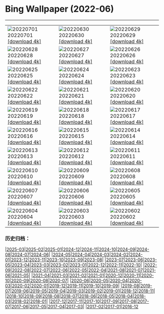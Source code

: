# Bing Wallpaper (2022-06)
**************

<table><tr><td><img class="wallpaper" src="https://www.bing.com/th?id=OHR.AgueroVillage_ZH-CN1007741117_1920x1080.jpg" alt="20220701"> 20220701 <a class="wallpaper_link" href="https://www.bing.com/th?id=OHR.AgueroVillage_ZH-CN1007741117_UHD.jpg">[download 4k]</a></td><td><img class="wallpaper" src="https://www.bing.com/th?id=OHR.CoteSauvage_ZH-CN9967984163_1920x1080.jpg" alt="20220630"> 20220630 <a class="wallpaper_link" href="https://www.bing.com/th?id=OHR.CoteSauvage_ZH-CN9967984163_UHD.jpg">[download 4k]</a></td><td><img class="wallpaper" src="https://www.bing.com/th?id=OHR.PhangNgaBay_ZH-CN9408705933_1920x1080.jpg" alt="20220629"> 20220629 <a class="wallpaper_link" href="https://www.bing.com/th?id=OHR.PhangNgaBay_ZH-CN9408705933_UHD.jpg">[download 4k]</a></td></tr><tr><td><img class="wallpaper" src="https://www.bing.com/th?id=OHR.TafilaletOasis_ZH-CN9143950935_1920x1080.jpg" alt="20220628"> 20220628 <a class="wallpaper_link" href="https://www.bing.com/th?id=OHR.TafilaletOasis_ZH-CN9143950935_UHD.jpg">[download 4k]</a></td><td><img class="wallpaper" src="https://www.bing.com/th?id=OHR.ValensoleLavender_ZH-CN8778885260_1920x1080.jpg" alt="20220627"> 20220627 <a class="wallpaper_link" href="https://www.bing.com/th?id=OHR.ValensoleLavender_ZH-CN8778885260_UHD.jpg">[download 4k]</a></td><td><img class="wallpaper" src="https://www.bing.com/th?id=OHR.KoalaSleeping_ZH-CN8369657308_1920x1080.jpg" alt="20220626"> 20220626 <a class="wallpaper_link" href="https://www.bing.com/th?id=OHR.KoalaSleeping_ZH-CN8369657308_UHD.jpg">[download 4k]</a></td></tr><tr><td><img class="wallpaper" src="https://www.bing.com/th?id=OHR.BBMomCub_ZH-CN7715738841_1920x1080.jpg" alt="20220625"> 20220625 <a class="wallpaper_link" href="https://www.bing.com/th?id=OHR.BBMomCub_ZH-CN7715738841_UHD.jpg">[download 4k]</a></td><td><img class="wallpaper" src="https://www.bing.com/th?id=OHR.CenoteDiver_ZH-CN7334440742_1920x1080.jpg" alt="20220624"> 20220624 <a class="wallpaper_link" href="https://www.bing.com/th?id=OHR.CenoteDiver_ZH-CN7334440742_UHD.jpg">[download 4k]</a></td><td><img class="wallpaper" src="https://www.bing.com/th?id=OHR.MostarBridge_ZH-CN5920156936_1920x1080.jpg" alt="20220623"> 20220623 <a class="wallpaper_link" href="https://www.bing.com/th?id=OHR.MostarBridge_ZH-CN5920156936_UHD.jpg">[download 4k]</a></td></tr><tr><td><img class="wallpaper" src="https://www.bing.com/th?id=OHR.AmazonianEcuador_ZH-CN9873999948_1920x1080.jpg" alt="20220622"> 20220622 <a class="wallpaper_link" href="https://www.bing.com/th?id=OHR.AmazonianEcuador_ZH-CN9873999948_UHD.jpg">[download 4k]</a></td><td><img class="wallpaper" src="https://www.bing.com/th?id=OHR.GlastonburySolstice_ZH-CN9694169797_1920x1080.jpg" alt="20220621"> 20220621 <a class="wallpaper_link" href="https://www.bing.com/th?id=OHR.GlastonburySolstice_ZH-CN9694169797_UHD.jpg">[download 4k]</a></td><td><img class="wallpaper" src="https://www.bing.com/th?id=OHR.SwallowtailFlower_ZH-CN5950463168_1920x1080.jpg" alt="20220620"> 20220620 <a class="wallpaper_link" href="https://www.bing.com/th?id=OHR.SwallowtailFlower_ZH-CN5950463168_UHD.jpg">[download 4k]</a></td></tr><tr><td><img class="wallpaper" src="https://www.bing.com/th?id=OHR.Cassowary_ZH-CN9903525394_1920x1080.jpg" alt="20220619"> 20220619 <a class="wallpaper_link" href="https://www.bing.com/th?id=OHR.Cassowary_ZH-CN9903525394_UHD.jpg">[download 4k]</a></td><td><img class="wallpaper" src="https://www.bing.com/th?id=OHR.CelebratingSurfing_ZH-CN9747833506_1920x1080.jpg" alt="20220618"> 20220618 <a class="wallpaper_link" href="https://www.bing.com/th?id=OHR.CelebratingSurfing_ZH-CN9747833506_UHD.jpg">[download 4k]</a></td><td><img class="wallpaper" src="https://www.bing.com/th?id=OHR.Balsamroot_ZH-CN9456182640_1920x1080.jpg" alt="20220617"> 20220617 <a class="wallpaper_link" href="https://www.bing.com/th?id=OHR.Balsamroot_ZH-CN9456182640_UHD.jpg">[download 4k]</a></td></tr><tr><td><img class="wallpaper" src="https://www.bing.com/th?id=OHR.SeonamTemple_ZH-CN3460236076_1920x1080.jpg" alt="20220616"> 20220616 <a class="wallpaper_link" href="https://www.bing.com/th?id=OHR.SeonamTemple_ZH-CN3460236076_UHD.jpg">[download 4k]</a></td><td><img class="wallpaper" src="https://www.bing.com/th?id=OHR.ClingmansDome_ZH-CN0900594339_1920x1080.jpg" alt="20220615"> 20220615 <a class="wallpaper_link" href="https://www.bing.com/th?id=OHR.ClingmansDome_ZH-CN0900594339_UHD.jpg">[download 4k]</a></td><td><img class="wallpaper" src="https://www.bing.com/th?id=OHR.MuseumMile_ZH-CN0641581371_1920x1080.jpg" alt="20220614"> 20220614 <a class="wallpaper_link" href="https://www.bing.com/th?id=OHR.MuseumMile_ZH-CN0641581371_UHD.jpg">[download 4k]</a></td></tr><tr><td><img class="wallpaper" src="https://www.bing.com/th?id=OHR.OkavangoElephant_ZH-CN0058670579_1920x1080.jpg" alt="20220613"> 20220613 <a class="wallpaper_link" href="https://www.bing.com/th?id=OHR.OkavangoElephant_ZH-CN0058670579_UHD.jpg">[download 4k]</a></td><td><img class="wallpaper" src="https://www.bing.com/th?id=OHR.SierraPonce_ZH-CN9720358958_1920x1080.jpg" alt="20220612"> 20220612 <a class="wallpaper_link" href="https://www.bing.com/th?id=OHR.SierraPonce_ZH-CN9720358958_UHD.jpg">[download 4k]</a></td><td><img class="wallpaper" src="https://www.bing.com/th?id=OHR.MisoolIsland_ZH-CN9038691748_1920x1080.jpg" alt="20220611"> 20220611 <a class="wallpaper_link" href="https://www.bing.com/th?id=OHR.MisoolIsland_ZH-CN9038691748_UHD.jpg">[download 4k]</a></td></tr><tr><td><img class="wallpaper" src="https://www.bing.com/th?id=OHR.SpottedDeers_ZH-CN8790816034_1920x1080.jpg" alt="20220610"> 20220610 <a class="wallpaper_link" href="https://www.bing.com/th?id=OHR.SpottedDeers_ZH-CN8790816034_UHD.jpg">[download 4k]</a></td><td><img class="wallpaper" src="https://www.bing.com/th?id=OHR.SweetheartAbbey_ZH-CN8325969067_1920x1080.jpg" alt="20220609"> 20220609 <a class="wallpaper_link" href="https://www.bing.com/th?id=OHR.SweetheartAbbey_ZH-CN8325969067_UHD.jpg">[download 4k]</a></td><td><img class="wallpaper" src="https://www.bing.com/th?id=OHR.CommonDolphin_ZH-CN3524729916_1920x1080.jpg" alt="20220608"> 20220608 <a class="wallpaper_link" href="https://www.bing.com/th?id=OHR.CommonDolphin_ZH-CN3524729916_UHD.jpg">[download 4k]</a></td></tr><tr><td><img class="wallpaper" src="https://www.bing.com/th?id=OHR.HaagaRhododendron_ZH-CN3375001658_1920x1080.jpg" alt="20220607"> 20220607 <a class="wallpaper_link" href="https://www.bing.com/th?id=OHR.HaagaRhododendron_ZH-CN3375001658_UHD.jpg">[download 4k]</a></td><td><img class="wallpaper" src="https://www.bing.com/th?id=OHR.IndigoBunting_ZH-CN3172415219_1920x1080.jpg" alt="20220606"> 20220606 <a class="wallpaper_link" href="https://www.bing.com/th?id=OHR.IndigoBunting_ZH-CN3172415219_UHD.jpg">[download 4k]</a></td><td><img class="wallpaper" src="https://www.bing.com/th?id=OHR.RapadalenSNP_ZH-CN3018224759_1920x1080.jpg" alt="20220605"> 20220605 <a class="wallpaper_link" href="https://www.bing.com/th?id=OHR.RapadalenSNP_ZH-CN3018224759_UHD.jpg">[download 4k]</a></td></tr><tr><td><img class="wallpaper" src="https://www.bing.com/th?id=OHR.BannerPeak_ZH-CN2693006060_1920x1080.jpg" alt="20220604"> 20220604 <a class="wallpaper_link" href="https://www.bing.com/th?id=OHR.BannerPeak_ZH-CN2693006060_UHD.jpg">[download 4k]</a></td><td><img class="wallpaper" src="https://www.bing.com/th?id=OHR.DragonBoat2022_ZH-CN2392684688_1920x1080.jpg" alt="20220603"> 20220603 <a class="wallpaper_link" href="https://www.bing.com/th?id=OHR.DragonBoat2022_ZH-CN2392684688_UHD.jpg">[download 4k]</a></td><td><img class="wallpaper" src="https://www.bing.com/th?id=OHR.LechfallFuessen_ZH-CN3887501600_1920x1080.jpg" alt="20220602"> 20220602 <a class="wallpaper_link" href="https://www.bing.com/th?id=OHR.LechfallFuessen_ZH-CN3887501600_UHD.jpg">[download 4k]</a></td></tr></table>

### 历史归档：

|[2025-03](/../2025-03/2025-03.md)|[2025-02](/../2025-02/2025-02.md)|[2025-01](/../2025-01/2025-01.md)|[2024-12](/../2024-12/2024-12.md)|[2024-11](/../2024-11/2024-11.md)|[2024-10](/../2024-10/2024-10.md)|[2024-09](/../2024-09/2024-09.md)|[2024-08](/../2024-08/2024-08.md)|[2024-07](/../2024-07/2024-07.md)|[2024-06](/../2024-06/2024-06.md)|
|[2024-05](/../2024-05/2024-05.md)|[2024-04](/../2024-04/2024-04.md)|[2024-03](/../2024-03/2024-03.md)|[2024-02](/../2024-02/2024-02.md)|[2024-01](/../2024-01/2024-01.md)|[2023-12](/../2023-12/2023-12.md)|[2023-11](/../2023-11/2023-11.md)|[2023-10](/../2023-10/2023-10.md)|[2023-09](/../2023-09/2023-09.md)|[2023-08](/../2023-08/2023-08.md)|
|[2023-07](/../2023-07/2023-07.md)|[2023-06](/../2023-06/2023-06.md)|[2023-05](/../2023-05/2023-05.md)|[2023-04](/../2023-04/2023-04.md)|[2023-03](/../2023-03/2023-03.md)|[2023-02](/../2023-02/2023-02.md)|[2023-01](/../2023-01/2023-01.md)|[2022-12](/../2022-12/2022-12.md)|[2022-11](/../2022-11/2022-11.md)|[2022-10](/../2022-10/2022-10.md)|
|[2022-09](/../2022-09/2022-09.md)|[2022-08](/../2022-08/2022-08.md)|[2022-07](/../2022-07/2022-07.md)|[2022-06](/2022-06.md)|[2022-05](/../2022-05/2022-05.md)|[2022-04](/../2022-04/2022-04.md)|[2021-08](/../2021-08/2021-08.md)|[2021-07](/../2021-07/2021-07.md)|[2021-06](/../2021-06/2021-06.md)|[2021-05](/../2021-05/2021-05.md)|
|[2021-04](/../2021-04/2021-04.md)|[2021-03](/../2021-03/2021-03.md)|[2021-02](/../2021-02/2021-02.md)|[2021-01](/../2021-01/2021-01.md)|[2020-12](/../2020-12/2020-12.md)|[2020-11](/../2020-11/2020-11.md)|[2020-10](/../2020-10/2020-10.md)|[2020-09](/../2020-09/2020-09.md)|[2020-08](/../2020-08/2020-08.md)|[2020-07](/../2020-07/2020-07.md)|
|[2020-06](/../2020-06/2020-06.md)|[2020-05](/../2020-05/2020-05.md)|[2020-04](/../2020-04/2020-04.md)|[2020-03](/../2020-03/2020-03.md)|[2020-02](/../2020-02/2020-02.md)|[2020-01](/../2020-01/2020-01.md)|[2019-12](/../2019-12/2019-12.md)|[2019-11](/../2019-11/2019-11.md)|[2019-10](/../2019-10/2019-10.md)|[2019-09](/../2019-09/2019-09.md)|
|[2019-08](/../2019-08/2019-08.md)|[2019-07](/../2019-07/2019-07.md)|[2019-06](/../2019-06/2019-06.md)|[2019-05](/../2019-05/2019-05.md)|[2019-04](/../2019-04/2019-04.md)|[2019-03](/../2019-03/2019-03.md)|[2019-02](/../2019-02/2019-02.md)|[2019-01](/../2019-01/2019-01.md)|[2018-12](/../2018-12/2018-12.md)|[2018-11](/../2018-11/2018-11.md)|
|[2018-10](/../2018-10/2018-10.md)|[2018-09](/../2018-09/2018-09.md)|[2018-08](/../2018-08/2018-08.md)|[2018-07](/../2018-07/2018-07.md)|[2018-06](/../2018-06/2018-06.md)|[2018-05](/../2018-05/2018-05.md)|[2018-04](/../2018-04/2018-04.md)|[2018-03](/../2018-03/2018-03.md)|[2018-02](/../2018-02/2018-02.md)|[2018-01](/../2018-01/2018-01.md)|
|[2017-12](/../2017-12/2017-12.md)|[2017-11](/../2017-11/2017-11.md)|[2017-10](/../2017-10/2017-10.md)|[2017-09](/../2017-09/2017-09.md)|[2017-08](/../2017-08/2017-08.md)|[2017-07](/../2017-07/2017-07.md)|[2017-06](/../2017-06/2017-06.md)|[2017-05](/../2017-05/2017-05.md)|[2017-04](/../2017-04/2017-04.md)|[2017-03](/../2017-03/2017-03.md)|
|[2017-02](/../2017-02/2017-02.md)|[2017-01](/../2017-01/2017-01.md)|[2016-12](/../2016-12/2016-12.md)